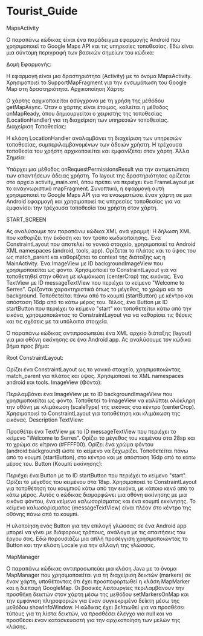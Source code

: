 # Tourist_Guide

MapsActivity

Ο παραπάνω κώδικας είναι ένα παράδειγμα εφαρμογής Android που χρησιμοποιεί το Google Maps API και τις υπηρεσίες τοποθεσίας. Εδώ είναι μια σύντομη περιγραφή των βασικών σημείων του κώδικα:

Δομή Εφαρμογής:

Η εφαρμογή είναι μια δραστηριότητα (Activity) με το όνομα MapsActivity.
Χρησιμοποιεί το SupportMapFragment για την ενσωμάτωση του Google Map στη δραστηριότητα.
Αρχικοποίηση Χάρτη:

Ο χάρτης αρχικοποιείται ασύγχρονα με τη χρήση της μεθόδου getMapAsync.
Όταν ο χάρτης είναι έτοιμος, καλείται η μέθοδος onMapReady, όπου δημιουργείται ο χειριστής της τοποθεσίας (LocationHandler) για τη διαχείριση των υπηρεσιών τοποθεσίας.
Διαχείριση Τοποθεσίας:

Η κλάση LocationHandler αναλαμβάνει τη διαχείριση των υπηρεσιών τοποθεσίας, συμπεριλαμβανομένων των άδειών χρήστη.
Η τρέχουσα τοποθεσία του χρήστη αρχικοποιείται και εμφανίζεται στον χάρτη.
Άλλα Σημεία:

Υπάρχει μια μέθοδος onRequestPermissionsResult για την αντιμετώπιση των απαντήσεων άδειας χρήστη.
Το layout της δραστηριότητας ορίζεται στο αρχείο activity_main.xml, όπου πρέπει να περιέχει ένα FrameLayout με το αναγνωριστικό mapFragment.
Συνοπτικά, η εφαρμογή αυτή χρησιμοποιεί το Google Maps API για να ενσωματώσει έναν χάρτη σε μια Android εφαρμογή και χρησιμοποιεί τις υπηρεσίες τοποθεσίας για να εμφανίσει την τρέχουσα τοποθεσία του χρήστη στον χάρτη.
 
START_SCREEN

Ας αναλύσουμε τον παραπάνω κώδικα XML ανά γραμμή:
Η δήλωση XML που καθορίζει την έκδοση και τον τρόπο κωδικοποίησης.
Ένα ConstraintLayout που αποτελεί το γονικό στοιχείο, χρησιμοποιεί τα Android XML namespaces (android, tools, app). Ορίζεται το πλάτος και το ύψος του ως match_parent και καθορίζεται το context της διάταξης ως η MainActivity.
Ένα ImageView με ID backgroundImageView που χρησιμοποιείται ως φόντο. Χρησιμοποιεί το ConstraintLayout για να τοποθετηθεί στην οθόνη με κλιμάκωση (centerCrop) της εικόνας.
Ένα TextView με ID messageTextView που περιέχει το κείμενο "Welcome to Serres". Ορίζονται χαρακτηριστικά όπως το μέγεθος, το χρώμα και το background. Τοποθετείται πάνω από το κουμπί (startButton) με κέντρο και απόσταση 16dp από το κάτω μέρος του.
Τέλος, ένα Button με ID startButton που περιέχει το κείμενο "start" και τοποθετείται κάτω από την εικόνα, χρησιμοποιώντας το ConstraintLayout για να καθορίσει τις θέσεις και τις σχέσεις με τα υπόλοιπα στοιχεία.

Ο παραπάνω κώδικας αντιπροσωπεύει ένα XML αρχείο διάταξης (layout) για μια οθόνη εκκίνησης σε ένα Android app. Ας αναλύσουμε τον κώδικα βήμα προς βήμα:

Root ConstraintLayout:

Ορίζει ένα ConstraintLayout ως το γονικό στοιχείο, χρησιμοποιώντας match_parent για πλάτος και ύψος.
Χρησιμοποιεί τα XML namespaces android και tools.
ImageView (Φόντο):

Περιλαμβάνει ένα ImageView με το ID backgroundImageView που χρησιμοποιείται ως φόντο.
Τοποθετεί το ImageView να καλύπτει ολόκληρη την οθόνη με κλιμάκωση (scaleType) της εικόνας στο κέντρο (centerCrop).
Χρησιμοποιεί το ConstraintLayout για τοποθέτηση και κλιμάκωση της εικόνας.
Description TextView:

Προσθέτει ένα TextView με το ID messageTextView που περιέχει το κείμενο "Welcome to Serres".
Ορίζει το μέγεθος του κειμένου στα 28sp και το χρώμα σε κίτρινο (#FFFF00).
Ορίζει ένα χρώμα φόντου (android:background) ώστε το κείμενο να ξεχωρίζει.
Τοποθετείται πάνω από το κουμπί (startButton), στο κέντρο και με απόσταση 16dp από το κάτω μέρος του.
Button (Κουμπί εκκίνησης):

Περιέχει ένα Button με το ID startButton που περιέχει το κείμενο "start".
Ορίζει το μέγεθος του κειμένου στα 18sp.
Χρησιμοποιεί το ConstraintLayout για τοποθέτηση του κουμπιού κάτω από την εικόνα, με κάποιο κενό από το κάτω μέρος.
Αυτός ο κώδικας διαμορφώνει μια οθόνη εκκίνησης με μια εικόνα φόντου, ένα κείμενο καλωσορίσματος και ένα κουμπί εκκίνησης. Το κείμενο καλωσορίσματος (messageTextView) είναι πλέον στο κέντρο της οθόνης πάνω από το κουμπί.

Η υλοποίηση ενός Button για την επιλογή γλώσσας σε ένα Android app μπορεί να γίνει με διάφορους τρόπους, ανάλογα με τις απαιτήσεις του έργου σας. Εδώ παρουσιάζω μια απλή προσέγγιση χρησιμοποιώντας το Button και την κλάση Locale για την αλλαγή της γλώσσας.

MapManager

Ο παραπάνω κώδικας αντιπροσωπεύει μια κλάση Java με το όνομα MapManager που χρησιμοποιείται για τη διαχείριση δεικτών (markers) σε έναν χάρτη, υποθέτοντας ότι έχει προαποφορτωθεί η κλάση MapMarker και η διεπαφή GoogleMap. Οι βασικές λειτουργίες περιλαμβάνουν την προσθήκη δεικτών στον χάρτη μέσω της μεθόδου setMarkersOnMap και την εμφάνιση πληροφοριών για έναν συγκεκριμένο δείκτη μέσω της μεθόδου showInfoWindow. Η κώδικας έχει βελτιωθεί για να προσθέσει τύπους για τη λίστα δεικτών, να προσθέσει έλεγχο για null και να προσθέσει έναν κατασκευαστή για την αρχικοποίηση των μελών της κλάσης.

